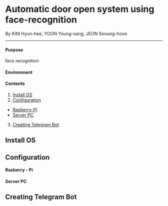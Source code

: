 # Automatic door open system using face-recognition

By KIM Hyun-hee, YOON Young-sang, JEON Seoung-hoon
* * *
#### Purpose

face recognition

#### Environment

#### Contents
 1. [Install OS](#INSTALL)
 2. [Configuration](#CONFIGURATION)
   - [Rasberry-Pi](#RASP)
   - [Server PC](#SERVER)
 3. [Creating Telegram Bot](#TELEGRAM)
## Install OS <a id="INSTALL"></a>
## Configuration <a id="CONFIGURATION"></a>
 #### Rasberry - Pi <a id="RASP"></a>
 #### Server PC <a id="SERVER"></a>
## Creating Telegram Bot <a id="TELEGRAM"></a>
